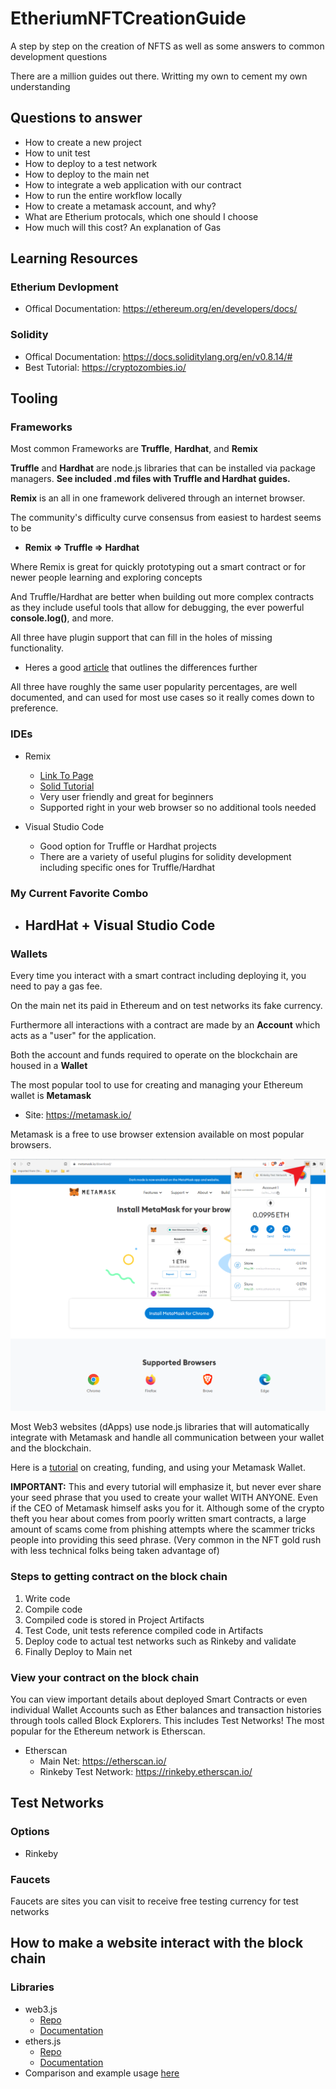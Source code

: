 # EtheriumNFTCreationGuide
A step by step on the creation of NFTS as well as some answers to common development questions

There are a million guides out there. Writting my own to cement my own understanding

## Questions to answer
- How to create a new project
- How to unit test
- How to deploy to a test network
- How to deploy to the main net
- How to integrate a web application with our contract
- How to run the entire workflow locally
- How to create a metamask account, and why?
- What are Etherium protocals, which one should I choose
- How much will this cost? An explanation of Gas

## Learning Resources
### Etherium Devlopment
- Offical Documentation: https://ethereum.org/en/developers/docs/

### Solidity
- Offical Documentation: https://docs.soliditylang.org/en/v0.8.14/#
- Best Tutorial: https://cryptozombies.io/

## Tooling
### Frameworks
Most common Frameworks are **Truffle**, **Hardhat**, and **Remix**

**Truffle** and **Hardhat** are node.js libraries that can be installed via package managers. **See included .md files with Truffle and Hardhat guides.**

**Remix** is an all in one framework delivered through an internet browser.

The community's difficulty curve consensus from easiest to hardest seems to be
 - **Remix => Truffle => Hardhat**

Where Remix is great for quickly prototyping out a smart contract or for newer people learning and exploring concepts

And Truffle/Hardhat are better when building out more complex contracts as they include useful tools that allow for debugging, the ever powerful **console.log()**, and more. 

All three have plugin support that can fill in the holes of missing functionality.

- Heres a good [article](https://theblockchainguy.dev/hardhat-vs-truffle-vs-remix) that outlines the differences further

All three have roughly the same user popularity percentages, are well documented, and can used for most use cases so it really comes down to preference.

### IDEs
- Remix
    - [Link To Page](https://remix.ethereum.org/#optimize=false&runs=200&evmVersion=null&version=soljson-v0.8.7+commit.e28d00a7.js)
    - [Solid Tutorial](https://www.youtube.com/watch?v=bZKVfXmzRDw&ab_channel=ArturChmaro)
    - Very user friendly and great for beginners
    - Supported right in your web browser so no additional tools needed

- Visual Studio Code
    - Good option for Truffle or Hardhat projects
    - There are a variety of useful plugins for solidity development including specific ones for Truffle/Hardhat

### My Current Favorite Combo
 - HardHat + Visual Studio Code
    -
    
### Wallets
Every time you interact with a smart contract including deploying it, you need to pay a gas fee.

On the main net its paid in Ethereum and  on test networks its fake currency.

Furthermore all interactions with a contract are made by an **Account** which acts as a "user" for the application.

Both the account and funds required to operate on the blockchain are housed in a **Wallet**

The most popular tool to use for creating and managing your Ethereum wallet is **Metamask**

- Site: https://metamask.io/

Metamask is a free to use browser extension available on most popular browsers.

![Meta mask](./content/MetaMask.png "MetaMask")

Most Web3 websites (dApps) use node.js libraries that will automatically integrate with Metamask and handle all communication between your wallet and the blockchain.

Here is a [tutorial](https://www.youtube.com/watch?v=tw-tQD0jztE&ab_channel=MoneyZG) on creating, funding, and using your Metamask Wallet.

**IMPORTANT:** This and every tutorial will emphasize it, but never ever share your seed phrase that you used to create your wallet WITH ANYONE. Even if the CEO of Metamask himself asks you for it. Although some of the crypto theft you hear about comes from poorly written smart contracts, a large amount of scams come from phishing attempts where the scammer tricks people into providing this seed phrase. (Very common in the NFT gold rush with less technical folks being taken advantage of)

### Steps to getting contract on the block chain
 1. Write code
 2. Compile code
 3. Compiled code is stored in Project Artifacts
 4. Test Code, unit tests reference compiled code in Artifacts
 5. Deploy code to actual test networks such as Rinkeby and validate
 6. Finally Deploy to Main net

 ### View your contract on the block chain
 You can view important details about deployed Smart Contracts or even individual Wallet Accounts such as Ether balances and transaction histories through tools called Block Explorers. This includes Test Networks! The most popular for the Ethereum network is Etherscan.
 - Etherscan
    - Main Net: https://etherscan.io/
    - Rinkeby Test Network: https://rinkeby.etherscan.io/


## Test Networks
### Options
 - Rinkeby
### Faucets
Faucets are sites you can visit to receive free testing currency for test networks

## How to make a website interact with the block chain

### Libraries
 - web3.js
    - [Repo](https://github.com/ChainSafe/web3.js#readme)
    - [Documentation](https://web3js.readthedocs.io/en/v1.7.3/)
 - ethers.js
    - [Repo](https://github.com/ethers-io/ethers.js#readme)
    - [Documentation](https://docs.ethers.io/v5/)
 - Comparison and example usage [here](https://www.youtube.com/watch?v=DdyXocqnCxE&ab_channel=DappUniversity)
